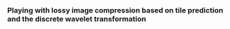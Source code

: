 ### Playing with lossy image compression based on tile prediction and the discrete wavelet transformation

